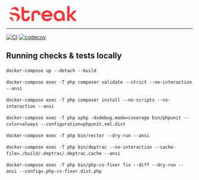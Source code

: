 ![Streak](docs/images/logo.png)

-------------------------------

[![CI](https://github.com/streakphp/streak/actions/workflows/ci.yaml/badge.svg)](https://github.com/streakphp/streak/actions/workflows/ci.yaml)
[![codecov](https://codecov.io/gh/streakphp/streak/branch/master/graph/badge.svg)](https://codecov.io/gh/streakphp/streak)

Running checks & tests locally
------------------------------

`docker-compose up --detach --build`

`docker-compose exec -T php composer validate --strict --no-interaction --ansi`

`docker-compose exec -T php composer install --no-scripts --no-interaction --ansi`

`docker-compose exec -T php xphp -dxdebug.mode=coverage bin/phpunit --color=always --configuration=phpunit.xml.dist`

`docker-compose exec -T php bin/rector --dry-run --ansi`

`docker-compose exec -T php bin/deptrac --no-interaction --cache-file=./build/.deptrac/.deptrac.cache --ansi`

`docker-compose exec -T php bin/php-cs-fixer fix --diff --dry-run --ansi --config=.php-cs-fixer.dist.php`
